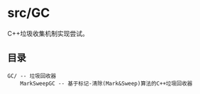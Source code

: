# src/GC

C++垃圾收集机制实现尝试。

## 目录
```
GC/ -- 垃圾回收器
    MarkSweepGC -- 基于标记-清除(Mark&Sweep)算法的C++垃圾回收器 
```
